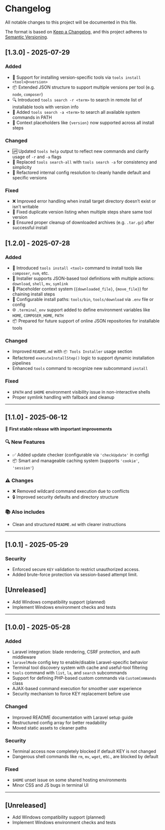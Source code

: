 # Changelog

All notable changes to this project will be documented in this file.

The format is based on [Keep a Changelog](https://keepachangelog.com/en/1.0.0/),
and this project adheres to [Semantic Versioning](https://semver.org/spec/v2.0.0.html).


## [1.3.0] - 2025-07-29

### Added
- 🧩 Support for installing version-specific tools via `tools install <tool>@<version>`
- 📦 Extended JSON structure to support multiple versions per tool (e.g. `node`, `composer`)
- 🔍 Introduced `tools search -r <term>` to search in remote list of installable tools with version info
- 🔎 Added `tools search -a <term>` to search all available system commands in PATH
- 🧠 Context placeholders like `{version}` now supported across all install steps

### Changed
- 🆙 Updated `tools help` output to reflect new commands and clarify usage of `-r` and `-a` flags
- 🔄 Replaced `tools search-all` with `tools search -a` for consistency and simplicity
- 🧱 Refactored internal config resolution to cleanly handle default and specific versions

### Fixed
- ❌ Improved error handling when install target directory doesn’t exist or isn't writable
- 📛 Fixed duplicate version listing when multiple steps share same tool version
- 📁 Ensured proper cleanup of downloaded archives (e.g. `.tar.gz`) after successful install

## [1.2.0] - 2025-07-28

### Added
- 🔧 Introduced `tools install <tool>` command to install tools like `composer`, `nvm`, etc.
- 🧰 Installer supports JSON-based tool definitions with multiple actions: `download`, `shell`, `mv`, `symlink`
- 🔄 Placeholder context system (`{downloaded_file}`, `{move_file}`) for chaining install steps
- 📁 Configurable install paths: `tools/bin`, `tools/download` via `.env` file or config
- 🌐 `.terminal_env` support added to define environment variables like `HOME`, `COMPOSER_HOME`, `PATH`
- 📦 Prepared for future support of online JSON repositories for installable tools

### Changed
- Improved `README.md` with `📦 Tools Installer` usage section
- Refactored `executeInstallStep()` logic to support dynamic installation pipelines
- Enhanced `tools` command to recognize new subcommand `install`

### Fixed
- `$PATH` and `$HOME` environment visibility issue in non-interactive shells
- Proper symlink handling with fallback and cleanup

---
## [1.1.0] - 2025-06-12

🎉 **First stable release with important improvements**

### 🔍 New Features
- ✅ Added update checker (configurable via `'checkUpdate'` in config)
- 📦 Smart and manageable caching system (supports `'cookie'`, `'session'`)

### ⚠️ Changes
- ❌ Removed wildcard command execution due to conflicts
- 🔒 Improved security defaults and directory structure

### 📚 Also includes
- Clean and structured `README.md` with clearer instructions
---
## [1.0.1] - 2025-05-29

### Security
- Enforced secure `KEY` validation to restrict unauthorized access.
- Added brute-force protection via session-based attempt limit.

## [Unreleased]
- Add Windows compatibility support (planned)
- Implement Windows environment checks and tests
---
## [1.0.0] - 2025-05-28

### Added
- Laravel integration: blade rendering, CSRF protection, and auth middleware
- `laravelMode` config key to enable/disable Laravel-specific behavior
- Terminal tool discovery system with cache and useful-tool filtering
- `tools` command with `list`, `la`, and `search` subcommands
- Support for defining PHP-based custom commands via `CustomCommands` class
- AJAX-based command execution for smoother user experience
- Security mechanism to force KEY replacement before use

### Changed
- Improved README documentation with Laravel setup guide
- Restructured config array for better readability
- Moved static assets to cleaner paths

### Security
- Terminal access now completely blocked if default KEY is not changed
- Dangerous shell commands like `rm`, `mv`, `wget`, etc., are blocked by default

### Fixed
- `$HOME` unset issue on some shared hosting environments
- Minor CSS and JS bugs in terminal UI

---

## [Unreleased]
- Add Windows compatibility support (planned)
- Implement Windows environment checks and tests

